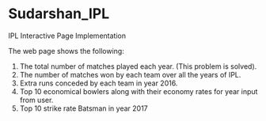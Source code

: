 # Sudarshan_IPL
IPL Interactive Page Implementation

The web page shows the following:

1) The total number of matches played each year. (This problem is solved).
2) The number of matches won by each team over all the years of IPL.
3) Extra runs conceded by each team in year 2016.
4) Top 10 economical bowlers along with their economy rates for year input from user.
5) Top 10 strike rate Batsman in year 2017
